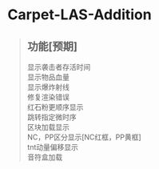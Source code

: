 # Carpet-LAS-Addition
>## **功能[预期]**
>显示袭击者存活时间  
>显示物品血量  
>显示爆炸射线  
>修复渲染错误  
>红石粉更顺序显示  
>跳转指定微时序  
>区块加载显示  
>NC，PP区分显示[NC红框，PP黄框]  
>tnt动量偏移显示  
>音符盒加载
